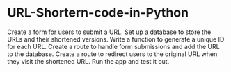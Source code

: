 # URL-Shortern-code-in-Python
Create a form for users to submit a URL.
Set up a database to store the URLs and their shortened versions.
Write a function to generate a unique ID for each URL.
Create a route to handle form submissions and add the URL to the database.
Create a route to redirect users to the original URL when they visit the shortened URL.
Run the app and test it out.
